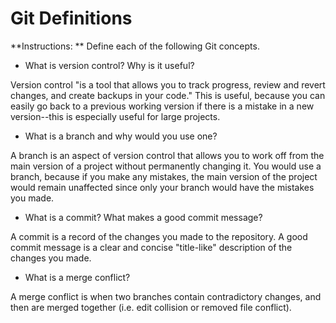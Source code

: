 # Git Definitions

**Instructions: ** Define each of the following Git concepts.

* What is version control?  Why is it useful?

Version control "is a tool that allows you to track progress, review and revert changes, and create backups in your code." This is useful, because you can easily go back to a previous working version if there is a mistake in a new version--this is especially useful for large projects.


* What is a branch and why would you use one?

A branch is an aspect of version control that allows you to work off from the main version of a project without permanently changing it. You would use a branch, because if you make any mistakes, the main version of the project would remain unaffected since only your branch would have the mistakes you made.


* What is a commit? What makes a good commit message?

A commit is a record of the changes you made to the repository. A good commit message is a clear and concise "title-like" description of the changes you made.


* What is a merge conflict?

A merge conflict is when two branches contain contradictory changes, and then are merged together (i.e. edit collision or removed file conflict).